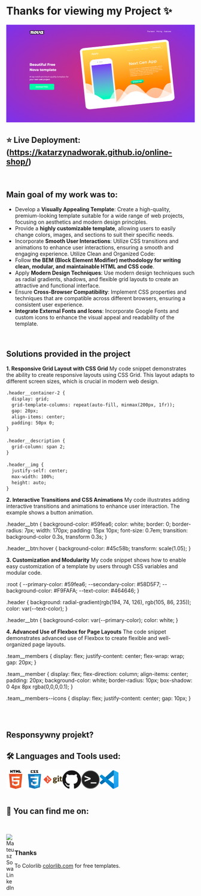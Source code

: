 # Thanks for viewing my Project ✨

![ a main page screenshot](./images/screen2.png)
<br />

## :star: Live Deployment: (https://katarzynadworak.github.io/online-shop/)
<br />

## Main goal of my work was to:
- Develop a **Visually Appealing Template**: Create a high-quality, premium-looking template suitable for a wide range of web projects, focusing on aesthetics and modern design principles.
- Provide a **highly customizable template**, allowing users to easily change colors, images, and sections to suit their specific needs.
- Incorporate **Smooth User Interactions**: Utilize CSS transitions and animations to enhance user interactions, ensuring a smooth and engaging experience. Utilize Clean and Organized Code:
- Follow **the BEM (Block Element Modifier) methodology for writing clean, modular, and maintainable HTML and CSS code**.
- Apply **Modern Design Techniques**: Use modern design techniques such as radial gradients, shadows, and flexible grid layouts to create an attractive and functional interface.
- Ensure **Cross-Browser Compatibility**: Implement CSS properties and techniques that are compatible across different browsers, ensuring a consistent user experience.
- **Integrate External Fonts and Icons**: Incorporate Google Fonts and custom icons to enhance the visual appeal and readability of the template.
<br />

## Solutions provided in the project
**1. Responsive Grid Layout with CSS Grid** My code snippet demonstrates the ability to create responsive layouts using CSS Grid. This layout adapts to different screen sizes, which is crucial in modern web design.

    .header__container-2 {
      display: grid;
      grid-template-columns: repeat(auto-fill, minmax(200px, 1fr));
      gap: 20px;
      align-items: center;
      padding: 50px 0;
    }

    .header__description {
      grid-column: span 2;
    }

    .header__img {
      justify-self: center;
      max-width: 100%;
      height: auto;
    }

**2. Interactive Transitions and CSS Animations** My code illustrates adding interactive transitions and animations to enhance user interaction. The example shows a button animation.

 .header__btn {
    background-color: #59fea6;
    color: white;
    border: 0;
    border-radius: 7px;
    width: 170px;
    padding: 15px 10px;
    font-size: 0.7em;
    transition: background-color 0.3s, transform 0.3s;
 }

 .header__btn:hover {
    background-color: #45c58b;
    transform: scale(1.05);
 }

**3. Customization and Modularity** My code snippet shows how to enable easy customization of a template by users through CSS variables and modular code.

 :root {
    --primary-color: #59fea6;
    --secondary-color: #58D5F7;
    --background-color: #F9FAFA;
    --text-color: #464646;
 }

 .header {
    background: radial-gradient(rgb(194, 74, 126), rgb(105, 86, 235));
    color: var(--text-color);
 }

 .header__btn {
    background-color: var(--primary-color);
    color: white;
 }

**4. Advanced Use of Flexbox for Page Layouts** The code snippet demonstrates advanced use of Flexbox to create flexible and well-organized page layouts.

 .team__members {
    display: flex;
    justify-content: center;
    flex-wrap: wrap;
    gap: 20px;
 }

 .team__member {
    display: flex;
    flex-direction: column;
    align-items: center;
    padding: 20px;
    background-color: white;
    border-radius: 10px;
    box-shadow: 0 4px 8px rgba(0,0,0,0.1);
 }

 .team__members--icons {
    display: flex;
    justify-content: center;
    gap: 10px;
 }

<br />
<br />

## Responsywny projekt? <LINK>

## 🛠️ Languages and Tools used: 


<img align="left" alt="HTML5" width="50px" src="https://raw.githubusercontent.com/github/explore/80688e429a7d4ef2fca1e82350fe8e3517d3494d/topics/html/html.png" />

<img align="left" alt="CSS3" width="50px" src="https://raw.githubusercontent.com/github/explore/80688e429a7d4ef2fca1e82350fe8e3517d3494d/topics/css/css.png" />

<img align="left" alt="Git" width="50px" src="https://raw.githubusercontent.com/github/explore/80688e429a7d4ef2fca1e82350fe8e3517d3494d/topics/git/git.png" />

<img align="left" alt="GitHub" width="50px" src="https://raw.githubusercontent.com/github/explore/78df643247d429f6cc873026c0622819ad797942/topics/github/github.png" />

<img align="left" alt="Terminal" width="50px" src="https://raw.githubusercontent.com/github/explore/80688e429a7d4ef2fca1e82350fe8e3517d3494d/topics/terminal/terminal.png" />

<img align="left" alt="Visual Studio Code" width="50px" src="https://raw.githubusercontent.com/github/explore/80688e429a7d4ef2fca1e82350fe8e3517d3494d/topics/visual-studio-code/visual-studio-code.png" />

<br />
<br />
<br />
<br />

## :blue_heart:  You can find me on:
<br/>

[<img align="left" alt="Mateusz Sowa LinkedIn" width="22px" src="https://cdn.jsdelivr.net/npm/simple-icons@v3/icons/linkedin.svg" />](https://www.linkedin.com/in/katarzynadworakk/)

 
<br />

### Thanks
To Colorlib [colorlib.com](https://colorlib.com) for free templates.
